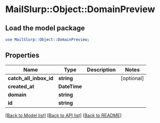 # MailSlurp::Object::DomainPreview

## Load the model package
```perl
use MailSlurp::Object::DomainPreview;
```

## Properties
Name | Type | Description | Notes
------------ | ------------- | ------------- | -------------
**catch_all_inbox_id** | **string** |  | [optional] 
**created_at** | **DateTime** |  | 
**domain** | **string** |  | 
**id** | **string** |  | 

[[Back to Model list]](../README#documentation-for-models) [[Back to API list]](../README#documentation-for-api-endpoints) [[Back to README]](../README)


